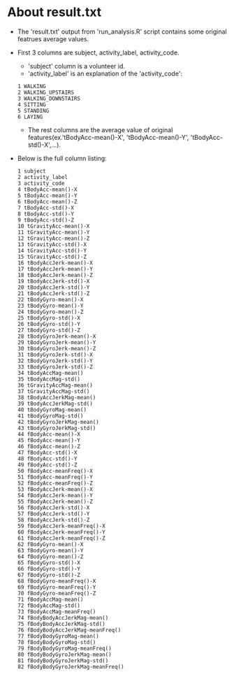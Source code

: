 About result.txt
=========== 
* The 'result.txt' output from 'run_analysis.R' script contains some original featrues average values.
* First 3 columns are subject, activity_label, activity_code.
  * 'subject' column is a volunteer id.
  * 'activity_label' is an explanation of the 'activity_code':
  ```
  1 WALKING
  2 WALKING_UPSTAIRS
  3 WALKING_DOWNSTAIRS
  4 SITTING
  5 STANDING
  6 LAYING
  ```
  * The rest columns are the average value of original features(ex.'tBodyAcc-mean()-X', 'tBodyAcc-mean()-Y', 'tBodyAcc-std()-X',...).

* Below is the full column listing:
  ```
  1 subject
  2 activity_label
  3 activity_code
  4 tBodyAcc-mean()-X
  5 tBodyAcc-mean()-Y
  6 tBodyAcc-mean()-Z
  7 tBodyAcc-std()-X
  8 tBodyAcc-std()-Y
  9 tBodyAcc-std()-Z
  10 tGravityAcc-mean()-X
  11 tGravityAcc-mean()-Y
  12 tGravityAcc-mean()-Z
  13 tGravityAcc-std()-X
  14 tGravityAcc-std()-Y
  15 tGravityAcc-std()-Z
  16 tBodyAccJerk-mean()-X
  17 tBodyAccJerk-mean()-Y
  18 tBodyAccJerk-mean()-Z
  19 tBodyAccJerk-std()-X
  20 tBodyAccJerk-std()-Y
  21 tBodyAccJerk-std()-Z
  22 tBodyGyro-mean()-X
  23 tBodyGyro-mean()-Y
  24 tBodyGyro-mean()-Z
  25 tBodyGyro-std()-X
  26 tBodyGyro-std()-Y
  27 tBodyGyro-std()-Z
  28 tBodyGyroJerk-mean()-X
  29 tBodyGyroJerk-mean()-Y
  30 tBodyGyroJerk-mean()-Z
  31 tBodyGyroJerk-std()-X
  32 tBodyGyroJerk-std()-Y
  33 tBodyGyroJerk-std()-Z
  34 tBodyAccMag-mean()
  35 tBodyAccMag-std()
  36 tGravityAccMag-mean()
  37 tGravityAccMag-std()
  38 tBodyAccJerkMag-mean()
  39 tBodyAccJerkMag-std()
  40 tBodyGyroMag-mean()
  41 tBodyGyroMag-std()
  42 tBodyGyroJerkMag-mean()
  43 tBodyGyroJerkMag-std()
  44 fBodyAcc-mean()-X
  45 fBodyAcc-mean()-Y
  46 fBodyAcc-mean()-Z
  47 fBodyAcc-std()-X
  48 fBodyAcc-std()-Y
  49 fBodyAcc-std()-Z
  50 fBodyAcc-meanFreq()-X
  51 fBodyAcc-meanFreq()-Y
  52 fBodyAcc-meanFreq()-Z
  53 fBodyAccJerk-mean()-X
  54 fBodyAccJerk-mean()-Y
  55 fBodyAccJerk-mean()-Z
  56 fBodyAccJerk-std()-X
  57 fBodyAccJerk-std()-Y
  58 fBodyAccJerk-std()-Z
  59 fBodyAccJerk-meanFreq()-X
  60 fBodyAccJerk-meanFreq()-Y
  61 fBodyAccJerk-meanFreq()-Z
  62 fBodyGyro-mean()-X
  63 fBodyGyro-mean()-Y
  64 fBodyGyro-mean()-Z
  65 fBodyGyro-std()-X
  66 fBodyGyro-std()-Y
  67 fBodyGyro-std()-Z
  68 fBodyGyro-meanFreq()-X
  69 fBodyGyro-meanFreq()-Y
  70 fBodyGyro-meanFreq()-Z
  71 fBodyAccMag-mean()
  72 fBodyAccMag-std()
  73 fBodyAccMag-meanFreq()
  74 fBodyBodyAccJerkMag-mean()
  75 fBodyBodyAccJerkMag-std()
  76 fBodyBodyAccJerkMag-meanFreq()
  77 fBodyBodyGyroMag-mean()
  78 fBodyBodyGyroMag-std()
  79 fBodyBodyGyroMag-meanFreq()
  80 fBodyBodyGyroJerkMag-mean()
  81 fBodyBodyGyroJerkMag-std()
  82 fBodyBodyGyroJerkMag-meanFreq()
  ```
